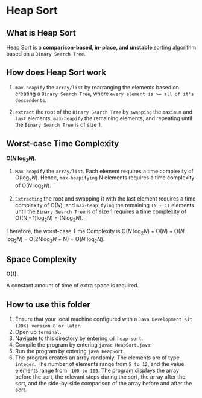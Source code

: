 # Heap Sort

## What is Heap Sort
Heap Sort is a **comparison-based, in-place, and unstable** sorting algorithm based on a `Binary Search Tree`.

## How does Heap Sort work
1. `max-heapify` the `array/list` by rearranging the elements based on creating a `Binary Search Tree`, where `every element is >= all of it's descendents`.

2. `extract` the root of the `Binary Search Tree` by `swapping` the `maximum` and `last` elements, `max-heapify` the remaining elements, and repeating until the `Binary Search Tree` is of size 1.

## Worst-case Time Complexity
**O(_N_ log<sub>2</sub>_N_)**.

1. `Max-heapify` the `array/list`. Each element requires a time complexity of O(log<sub>2</sub>_N_). Hence, `max-heapifying` N elements requires a time complexity of O(_N_ log<sub>2</sub>_N_).

2. `Extracting` the root and swapping it with the last element requires a time complexity of O(_N_), and `max-heapifying` the remaining `(N - 1)` elements until the `Binary Search Tree` is of size 1 requires a time complexity of O((N - 1)log<sub>2</sub>_N_) = (Nlog<sub>2</sub>_N_).

Therefore, the worst-case Time Complexity is O(_N_ log<sub>2</sub>_N_) + O(_N_) + O(_N_ log<sub>2</sub>_N_) = O(2Nlog<sub>2</sub>_N_ + N) = O(_N_ log<sub>2</sub>_N_).

## Space Complexity
**O(1)**.

A constant amount of time of extra space is required.

## How to use this folder
1. Ensure that your local machine configured with a `Java Development Kit (JDK) version 8 or later`.
2. Open up `terminal`.
3. Navigate to this directory by entering `cd heap-sort`.
4. Compile the program by entering `javac HeapSort.java`.
5. Run the program by entering `java HeapSort`.
6. The program creates an array randomly. The elements are of type `integer`. The number of elements range from `5 to 12`, and the value elements range from `-100 to 100`. The program displays the array before the sort, the relevant steps during the sort, the array after the sort, and the side-by-side comparison of the array before and after the sort.
